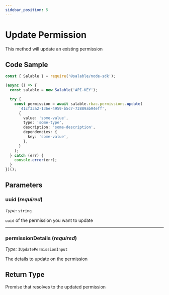 ```yaml
---
sidebar_position: 5
---
```


# Update Permission

This method will update an existing permission

## Code Sample

```typescript
const { Salable } = require('@salable/node-sdk');

(async () => {
  const salable = new Salable('API-KEY');

  try {
    const permission = await salable.rbac.permissions.update(
      '41cf33a2-136e-4959-b5c7-73889ab94eff',
      {
        value: 'some-value',
        type: 'some-type',
        description: 'some-description',
        dependencies: {
          key: 'some-value',
        },
      }
    );
  } catch (err) {
    console.error(err);
  }
})();
```

## Parameters

### uuid (_required_)

_Type:_ `string`

`uuid` of the permission you want to update

---

### permissionDetails (_required_)

_Type:_ `IUpdatePermissionInput`

The details to update on the permission

## Return Type

Promise that resolves to the updated permission
